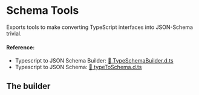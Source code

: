 # Schema Tools

Exports tools to make converting TypeScript interfaces into JSON-Schema trivial.

#### Reference:
- Typescript to JSON Schema Builder: [:blue_book: TypeSchemaBuilder.d.ts](build/typeToSchema.d.ts)
- Typescript to JSON Schema: [:blue_book: typeToSchema.d.ts](build/typeToSchema.d.ts)

## The builder

```ts


```

